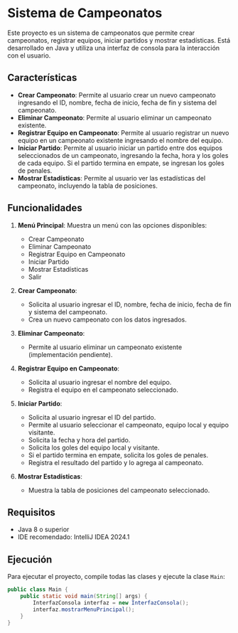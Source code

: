 # Sistema de Campeonatos

Este proyecto es un sistema de campeonatos que permite crear campeonatos, registrar equipos, iniciar partidos y mostrar estadísticas. Está desarrollado en Java y utiliza una interfaz de consola para la interacción con el usuario.

## Características

- **Crear Campeonato**: Permite al usuario crear un nuevo campeonato ingresando el ID, nombre, fecha de inicio, fecha de fin y sistema del campeonato.
- **Eliminar Campeonato**: Permite al usuario eliminar un campeonato existente.
- **Registrar Equipo en Campeonato**: Permite al usuario registrar un nuevo equipo en un campeonato existente ingresando el nombre del equipo.
- **Iniciar Partido**: Permite al usuario iniciar un partido entre dos equipos seleccionados de un campeonato, ingresando la fecha, hora y los goles de cada equipo. Si el partido termina en empate, se ingresan los goles de penales.
- **Mostrar Estadísticas**: Permite al usuario ver las estadísticas del campeonato, incluyendo la tabla de posiciones.

## Funcionalidades

1. **Menú Principal**: Muestra un menú con las opciones disponibles:
    - Crear Campeonato
    - Eliminar Campeonato
    - Registrar Equipo en Campeonato
    - Iniciar Partido
    - Mostrar Estadísticas
    - Salir

2. **Crear Campeonato**:
    - Solicita al usuario ingresar el ID, nombre, fecha de inicio, fecha de fin y sistema del campeonato.
    - Crea un nuevo campeonato con los datos ingresados.

3. **Eliminar Campeonato**:
    - Permite al usuario eliminar un campeonato existente (implementación pendiente).

4. **Registrar Equipo en Campeonato**:
    - Solicita al usuario ingresar el nombre del equipo.
    - Registra el equipo en el campeonato seleccionado.

5. **Iniciar Partido**:
    - Solicita al usuario ingresar el ID del partido.
    - Permite al usuario seleccionar el campeonato, equipo local y equipo visitante.
    - Solicita la fecha y hora del partido.
    - Solicita los goles del equipo local y visitante.
    - Si el partido termina en empate, solicita los goles de penales.
    - Registra el resultado del partido y lo agrega al campeonato.

6. **Mostrar Estadísticas**:
    - Muestra la tabla de posiciones del campeonato seleccionado.

## Requisitos

- Java 8 o superior
- IDE recomendado: IntelliJ IDEA 2024.1

## Ejecución

Para ejecutar el proyecto, compile todas las clases y ejecute la clase `Main`:

```java
public class Main {
    public static void main(String[] args) {
        InterfazConsola interfaz = new InterfazConsola();
        interfaz.mostrarMenuPrincipal();
    }
}
